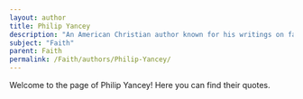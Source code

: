 ```yaml
---
layout: author
title: Philip Yancey
description: "An American Christian author known for his writings on faith and grace, including 'What's So Amazing About Grace'."
subject: "Faith"
parent: Faith
permalink: /Faith/authors/Philip-Yancey/
---
```


Welcome to the page of Philip Yancey! Here you can find their quotes.
